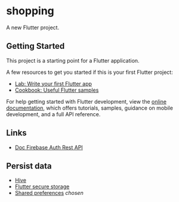 # shopping

A new Flutter project.

## Getting Started

This project is a starting point for a Flutter application.

A few resources to get you started if this is your first Flutter project:

- [Lab: Write your first Flutter app](https://docs.flutter.dev/get-started/codelab)
- [Cookbook: Useful Flutter samples](https://docs.flutter.dev/cookbook)

For help getting started with Flutter development, view the
[online documentation](https://docs.flutter.dev/), which offers tutorials,
samples, guidance on mobile development, and a full API reference.


## Links
- [Doc Firebase Auth Rest API](https://firebase.google.com/docs/reference/rest/auth?hl=en#section-create-email-password)

## Persist data
- [Hive](https://pub.dev/packages/hive)
- [Flutter secure storage](https://pub.dev/packages/flutter_secure_storage)
- [Shared preferences](https://pub.dev/packages/shared_preferences) *chosen*
